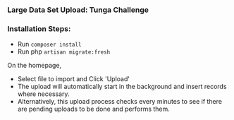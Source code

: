 ### Large Data Set Upload: Tunga Challenge

### Installation Steps:

- Run ```composer install```
- Run php ```artisan migrate:fresh```

On the homepage, 
- Select file to import and Click 'Upload'
- The upload will automatically start in the background and insert records where necessary.
- Alternatively, this upload process checks every minutes to see if there are pending uploads to be done and performs them.
